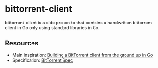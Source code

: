 # bittorrent-client

bittorrent-client is a side project to that contains a handwritten bittorrent client in Go 
only using standard libraries in Go.

## Resources

- Main inspiration: [Building a BitTorrent client from the ground up in Go](https://blog.jse.li/posts/torrent/)
- Specification: [BitTorrent Spec](https://wiki.theory.org/index.php/BitTorrentSpecification)